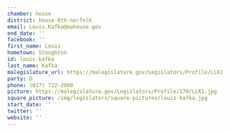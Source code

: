 ```yaml
---
chamber: house
district: house-8th-norfolk
email: Louis.Kafka@mahouse.gov
end_date: ''
facebook: ''
first_name: Louis
hometown: Stoughton
id: louis-kafka
last_name: Kafka
malegislature_url: https://malegislature.gov/Legislators/Profile/LLK1
party: D
phone: (617) 722-2960
picture: https://malegislature.gov/Legislators/Profile/170/LLK1.jpg
square_picture: /img/legislators/square-pictures/louis-kafka.jpg
start_date: ''
twitter: ''
website: ''
---
```

